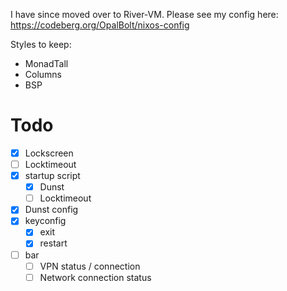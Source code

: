 I have since moved over to River-VM.
Please see my config here: https://codeberg.org/OpalBolt/nixos-config

Styles to keep:

- MonadTall
- Columns
- BSP

# Todo

- [x] Lockscreen
- [ ] Locktimeout
- [x] startup script
  - [x] Dunst
  - [ ] Locktimeout
- [x] Dunst config
- [x] keyconfig
  - [x] exit
  - [x] restart
- [ ] bar
  - [ ] VPN status / connection
  - [ ] Network connection status
